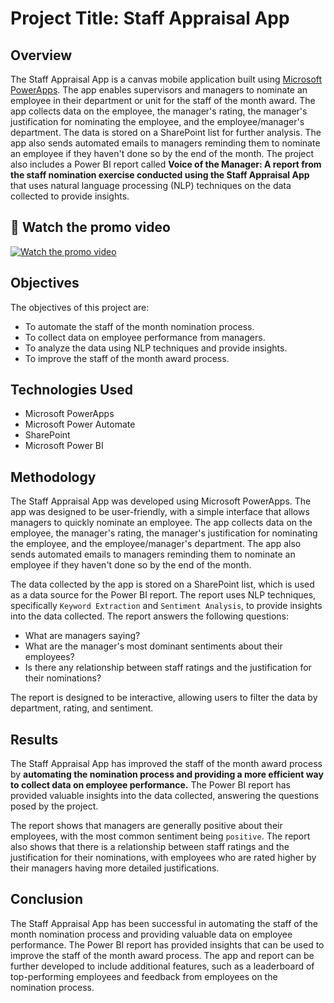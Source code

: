 # Project Title: Staff Appraisal App

## Overview

The Staff Appraisal App is a canvas mobile application built using [Microsoft PowerApps](https://powerapps.microsoft.com/en-gb/). The app enables supervisors and managers to nominate an employee in their department or unit for the staff of the month award. The app collects data on the employee, the manager's rating, the manager's justification for nominating the employee, and the employee/manager's department. The data is stored on a SharePoint list for further analysis. The app also sends automated emails to managers reminding them to nominate an employee if they haven't done so by the end of the month. The project also includes a Power BI report called **Voice of the Manager: A report from the staff nomination exercise conducted using the Staff Appraisal App** that uses natural language processing (NLP) techniques on the data collected to provide insights.

## 🔗 Watch the promo video
<!-- [![Watch the promo video](https://img.youtube.com/vi/F3PlU9srp_Y/default.jpg)](https://youtu.be/F3PlU9srp_Y) -->

[![Watch the promo video](https://img.youtube.com/vi/F3PlU9srp_Y/0.jpg)](https://www.youtube.com/watch?v=F3PlU9srp_Y)


## Objectives

The objectives of this project are:

- To automate the staff of the month nomination process.
- To collect data on employee performance from managers.
- To analyze the data using NLP techniques and provide insights.
- To improve the staff of the month award process.

## Technologies Used

- Microsoft PowerApps
- Microsoft Power Automate
- SharePoint
- Microsoft Power BI

## Methodology

The Staff Appraisal App was developed using Microsoft PowerApps. The app was designed to be user-friendly, with a simple interface that allows managers to quickly nominate an employee. The app collects data on the employee, the manager's rating, the manager's justification for nominating the employee, and the employee/manager's department. The app also sends automated emails to managers reminding them to nominate an employee if they haven't done so by the end of the month.

The data collected by the app is stored on a SharePoint list, which is used as a data source for the Power BI report. The report uses NLP techniques, specifically `Keyword Extraction` and `Sentiment Analysis`, to provide insights into the data collected. The report answers the following questions:

- What are managers saying?
- What are the manager's most dominant sentiments about their employees?
- Is there any relationship between staff ratings and the justification for their nominations?

The report is designed to be interactive, allowing users to filter the data by department, rating, and sentiment.

## Results

The Staff Appraisal App has improved the staff of the month award process by **automating the nomination process and providing a more efficient way to collect data on employee performance.** The Power BI report has provided valuable insights into the data collected, answering the questions posed by the project.

The report shows that managers are generally positive about their employees, with the most common sentiment being `positive`. The report also shows that there is a relationship between staff ratings and the justification for their nominations, with employees who are rated higher by their managers having more detailed justifications.

## Conclusion

The Staff Appraisal App has been successful in automating the staff of the month nomination process and providing valuable data on employee performance. The Power BI report has provided insights that can be used to improve the staff of the month award process. The app and report can be further developed to include additional features, such as a leaderboard of top-performing employees and feedback from employees on the nomination process.


